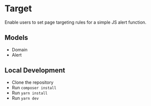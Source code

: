 # Target
Enable users to set page targeting rules for a simple JS alert function.

## Models
- Domain
- Alert

## Local Development
- Clone the repository
- Run `composer install`
- Run `yarn install`
- Run `yarn dev`

